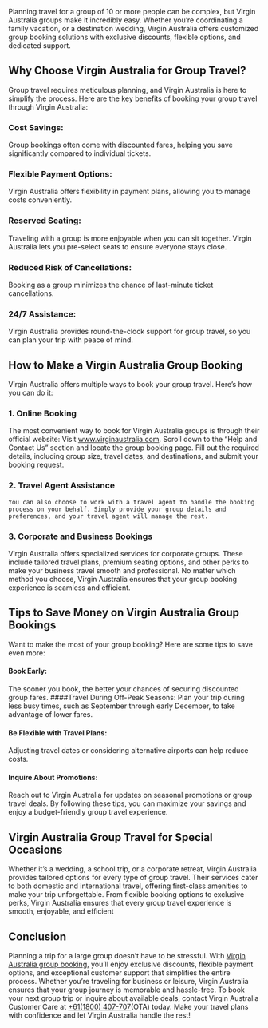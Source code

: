 Planning travel for a group of 10 or more people can be complex, but Virgin Australia groups make it incredibly easy. Whether you’re coordinating a family vacation, or a destination wedding, Virgin Australia offers customized group booking solutions with exclusive discounts, flexible options, and dedicated support.
## Why Choose Virgin Australia for Group Travel?
Group travel requires meticulous planning, and Virgin Australia is here to simplify the process. Here are the key benefits of booking your group travel through Virgin Australia:
### Cost Savings:
Group bookings often come with discounted fares, helping you save significantly compared to individual tickets.
### Flexible Payment Options:
Virgin Australia offers flexibility in payment plans, allowing you to manage costs conveniently.
### Reserved Seating: 
Traveling with a group is more enjoyable when you can sit together. Virgin Australia lets you pre-select seats to ensure everyone stays close.
### Reduced Risk of Cancellations:
Booking as a group minimizes the chance of last-minute ticket cancellations.
### 24/7 Assistance: 
Virgin Australia provides round-the-clock support for group travel, so you can plan your trip with peace of mind.
## How to Make a Virgin Australia Group Booking
Virgin Australia offers multiple ways to book your group travel. Here’s how you can do it:
### 1. Online Booking
The most convenient way to book for Virgin Australia groups is through their official website:
Visit www.virginaustralia.com.
Scroll down to the “Help and Contact Us” section and locate the group booking page.
Fill out the required details, including group size, travel dates, and destinations, and submit your booking request.
### 2. Travel Agent Assistance
	You can also choose to work with a travel agent to handle the booking process on your behalf. Simply provide your group details and preferences, and your travel agent will manage the rest.
### 3. Corporate and Business Bookings
Virgin Australia offers specialized services for corporate groups. These include tailored travel plans, premium seating options, and other perks to make your business travel smooth and professional.
No matter which method you choose, Virgin Australia ensures that your group booking experience is seamless and efficient.
## Tips to Save Money on Virgin Australia Group Bookings
Want to make the most of your group booking? Here are some tips to save even more:
#### Book Early:
The sooner you book, the better your chances of securing discounted group fares.
####Travel During Off-Peak Seasons: 
Plan your trip during less busy times, such as September through early December, to take advantage of lower fares.
#### Be Flexible with Travel Plans:
Adjusting travel dates or considering alternative airports can help reduce costs.
#### Inquire About Promotions:
Reach out to Virgin Australia for updates on seasonal promotions or group travel deals.
By following these tips, you can maximize your savings and enjoy a budget-friendly group travel experience.
## Virgin Australia Group Travel for Special Occasions
Whether it’s a wedding, a school trip, or a corporate retreat, Virgin Australia provides tailored options for every type of group travel. Their services cater to both domestic and international travel, offering first-class amenities to make your trip unforgettable.
From flexible booking options to exclusive perks, Virgin Australia ensures that every group travel experience is smooth, enjoyable, and efficient

## Conclusion
Planning a trip for a large group doesn’t have to be stressful. With [Virgin Australia group booking](https://www.virginchangeflight.com/policy/virgin-australia-group-bookings), you’ll enjoy exclusive discounts, flexible payment options, and exceptional customer support that simplifies the entire process. Whether you’re traveling for business or leisure, Virgin Australia ensures that your group journey is memorable and hassle-free.
To book your next group trip or inquire about available deals, contact Virgin Australia Customer Care at [+61(1800) 407-707](tel:611800407707)(OTA) today. Make your travel plans with confidence and let Virgin Australia handle the rest!
